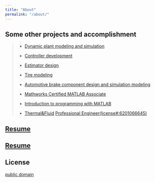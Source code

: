 ```yaml
---
title: "About"
permalink: "/about/"
---
```

## Some other projects and accomplishment

>- [Dynamic plant modeling and simulation](http://proceedings.asmedigitalcollection.asme.org/proceeding.aspx?articleid=1602706)
>
>- [Controller development](https://ieeexplore.ieee.org/document/4357200/?reload=true)
>
>- [Estimator design](https://drive.google.com/file/d/0B1duByb9ynfMYXJ5MVZaaFFlSUk/view)
>
>- [Tire modeling](https://drive.google.com/file/d/0B1duByb9ynfMby1BT2s4dHJnYUE/view)
>
>- [Automotive brake component design and simulation modeling](https://drive.google.com/file/d/0B-YBNZLEh-eSTGlkT2ZUb0d0bFE/view)
>
>- [Mathworks Certified MATLAB Associate](https://drive.google.com/open?id=0B-YBNZLEh-eSeEJhdWVpamRvejNvSjZQVXR6eEMtalM0Z1p3)
>
>- [Introduction to programming with MATLAB](https://www.coursera.org/account/accomplishments/certificate/E8S5C4QJPH8V)
>
>- [Thermal&Fluid](https://ncees.org/wp-content/uploads/PE-Mech_Thermal-Apr-2017.pdf)  [Professional Engineer(license#:6201066645)](https://account.ncees.org/rn/1659426-1032221-e6515b2)
>

## [Resume](https://htmlpreview.github.io/?https://github.com/SeokLeeUS/seokleeus.github.io/blob/master/_images/Seok_Lee_Resume_R.html)

## [Resume](https://htmlpreview.github.io/?https://github.com/SeokLeeUS/seokleeus.github.io/blob/master/_images/Seok_Lee_Resume_R.html)


## License

[public domain](http://unlicense.org/)

